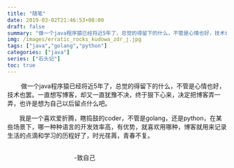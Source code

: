 ```yaml
---
title: "随笔"
date: 2019-03-02T21:46:53+08:00
draft: false
summary: "做一个java程序猿已经将近5年了，总觉的得留下的什么，不管是心情也好，技术也罢。..."
img: /images/erratic_rocks_kudowa_zdr_j.jpg
tags: ["java","golang","python"]
categories: ["java"]
series: ["石头记"]
toc: true
---
```


&#160; &#160; &#160; &#160; 做一个java程序猿已经将近5年了，总觉的得留下的什么，不管是心情也好，技术也罢。一直想写博客，却又一直犹豫不决，终于狠下心来，决定把博客弄一弄，也许是想为自己以后留点什么吧。

&#160; &#160; &#160; &#160;我是一个喜欢爱折腾，瞎捣鼓的coder，不管是golang，还是python，在某些场景下，哪一种种语言的开发效率高，有优势，就喜欢用哪种，博客就用来记录生活的点滴和学习的历程好了，时光荏苒，青春不复。





&#160; &#160; &#160; &#160;&#160; &#160; &#160; &#160;&#160; &#160; &#160; &#160;&#160; &#160; &#160; &#160;&#160; &#160; &#160; &#160;&#160; &#160; &#160; &#160;&#160; &#160; &#160; &#160;&#160; &#160; &#160; &#160;&#160; &#160; &#160; &#160;&#160; &#160; &#160; &#160;&#160; &#160; &#160; &#160;&#160; &#160; &#160; &#160;&#160; &#160; &#160; &#160;&#160; &#160; &#160; &#160;&#160; &#160; &#160; &#160;&#160; &#160; &#160; &#160;&#160; &#160; &#160; &#160;&#160; &#160; &#160; &#160;&#160; &#160; &#160; &#160;&#160; &#160; &#160; &#160;&#160; &#160; &#160; &#160;&#160; &#160; &#160; &#160;&#160; &#160; &#160; &#160;&#160; &#160; &#160; -致自己

